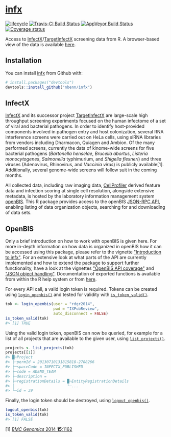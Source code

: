 
<!-- README.md is generated from README.Rmd. Please edit that file -->
<!-- build with rmarkdown::render("README.Rmd") -->
[infx](https://nbenn.github.io/infx)
====================================

[![lifecycle](https://img.shields.io/badge/lifecycle-maturing-blue.svg)](https://img.shields.io/badge/lifecycle-maturing-blue.svg) [![Travis-CI Build Status](https://travis-ci.org/nbenn/infx.svg?branch=master)](https://travis-ci.org/nbenn/infx) [![AppVeyor Build Status](https://ci.appveyor.com/api/projects/status/github/nbenn/infx?branch=master&svg=true)](https://ci.appveyor.com/project/nbenn/infx) [![Coverage status](https://codecov.io/gh/nbenn/infx/branch/master/graph/badge.svg)](https://codecov.io/github/nbenn/infx?branch=master)

Access to [InfectX](http://www.infectx.ch)/[TargetInfectX](https://www.targetinfectx.ch) screening data from R. A browser-based view of the data is available [here](http://www.infectx.ch/databrowser).

Installation
------------

You can install [infx](https://nbenn.github.io/infx) from Github with:

``` r
# install.packages("devtools")
devtools::install_github("nbenn/infx")
```

InfectX
-------

[InfectX](http://www.infectx.ch) and its successor project [TargetInfectX](https://www.targetinfectx.ch) are large-scale high throughput screening experiments focused on the human infectome of a set of viral and bacterial pathogens. In order to identify host-provided components involved in pathogen entry and host colonization, several RNA interference screens were carried out on HeLa cells, using siRNA libraries from vendors including Dharmacon, Quiagen and Ambion. Of the many performed screens, currently the data of kinome-wide screens for five bacterial pathogens (*Bartonella henselae*, *Brucella abortus*, *Listeria monocytogenes*, *Salmonella* typhimurium, and *Shigella flexneri*) and three viruses (Adenovirus, Rhinovirus, and *Vaccinia virus*) is publicly available[1]. Additionally, several genome-wide screens will follow suit in the coming months.

All collected data, including raw imaging data, [CellProfiler](http://cellprofiler.org) derived feature data and infection scoring at single cell resolution, alongside extensive metadata, is hosted by the laboratory information management system [openBIS](https://wiki-bsse.ethz.ch/display/bis/Home). This R package provides access to the openBIS [JSON-RPC API](https://wiki-bsse.ethz.ch/display/openBISDoc1304/openBIS+JSON+API), enabling listing of data organization objects, searching for and downloading of data sets.

OpenBIS
-------

Only a brief introduction on how to work with openBIS is given here. For more in-depth information on how data is organized in openBIS how it can be accessed using this package, please refer to the vignette ["Introduction to infx"](https://nbenn.github.io/infx/articles/infx-intro.html). For an extensive look at what parts of the API are currently implemented and how to extend the package to support further functionality, have a look at the vignettes ["OpenBIS API coverage"](https://nbenn.github.io/infx/articles/openbis-api.html) and ["JSON object handling"](https://nbenn.github.io/infx/articles/json-class.html). Documentation of exported functions is available from within the R help system or from [here](https://nbenn.github.io/infx/reference/index.html).

For every API call, a valid login token is required. Tokens can be created using [`login_openbis()`](https://nbenn.github.io/infx/reference/login.html) and tested for validity with [`is_token_valid()`](https://nbenn.github.io/infx/reference/login.html).

``` r
tok <- login_openbis(user = "rdgr2014",
                     pwd = "IXPubReview",
                     auto_disconnect = FALSE)
is_token_valid(tok)
#> [1] TRUE
```

Using the valid login token, openBIS can now be queried, for example for a list of all projects that are available to the given user, using [`list_projects()`](https://nbenn.github.io/infx/reference/list_projects.html).

``` r
projects <- list_projects(tok)
projects[[1]]
#> █─Project 
#> ├─permId = 20130710131815818-2788266 
#> ├─spaceCode = INFECTX_PUBLISHED 
#> ├─code = ADENO_TEAM 
#> ├─description =  
#> ├─registrationDetails = █─EntityRegistrationDetails 
#> │                       └─... 
#> └─id = 39
```

Finally, the login token should be destroyed, using [`logout_openbis()`](https://nbenn.github.io/infx/reference/login.html).

``` r
logout_openbis(tok)
is_token_valid(tok)
#> [1] FALSE
```

[1] [*BMC Genomics* 2014 **15**:1162](https://doi.org/10.1186/1471-2164-15-1162)
